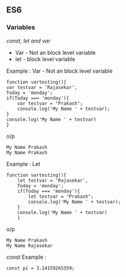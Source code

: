 ## ES6

### Variables
*const, let and var*
 - Var - Not an block level variable
 -  let - block level variable

Example : 
Var - Not an block level variable

    function vartesting(){
    var testvar = 'Rajasekar',
    Today = 'monday';
    if(Today === 'monday'){
    	var testvar = "Prakash";
    	console.log('My Name ' + testvar);
    }
    console.log('My Name ' + testvar)
    }
o/p

    My Name Prakash
    My Name Prakash

Example : Let    

    function vartesting(){
        let testvar = 'Rajasekar',
        Today = 'monday';
        if(Today === 'monday'){
        	let testvar = "Prakash";
        	console.log('My Name ' + testvar);
        }
        console.log('My Name ' + testvar)
        }

o/p

    My Name Prakash
    My Name Rajasekar
const
Example : 

    const pi = 3.14159265359;
